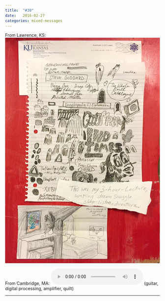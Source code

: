 ```yaml
---
title:  "#30"
date:   2016-02-27
categories: mixed-messages
---
```

From Lawrence, KS:
![](/assets/mm/2-27-16.jpg) 


From Cambridge, MA:
<audio controls="controls">
	<a href="/assets/mm/2-27-16.mp3">2-27-16.mp3</a>
	<source src="/assets/mm/2-27-16.mp3" type="audio/wav">
</audio>
(guitar, digital processing, amplifier, quilt)

***